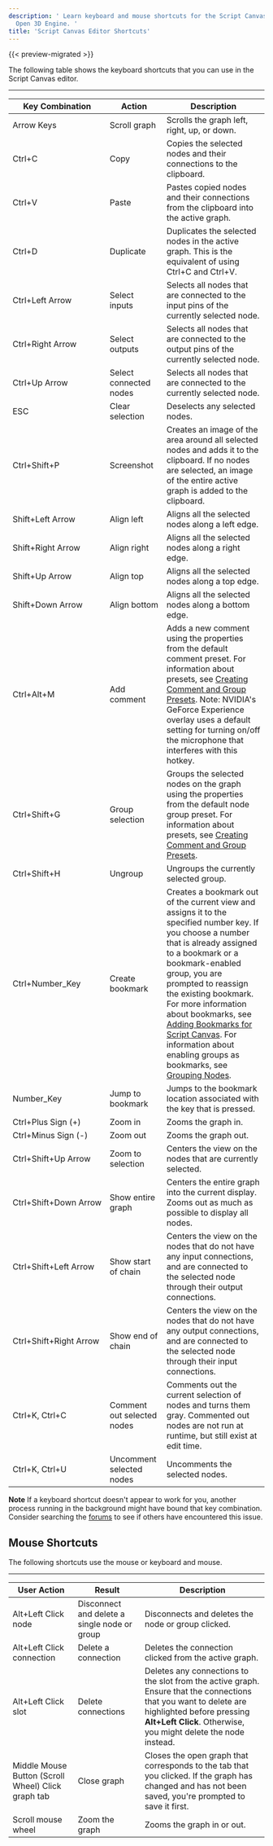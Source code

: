 ```yaml
---
description: ' Learn keyboard and mouse shortcuts for the Script Canvas editor in
  Open 3D Engine. '
title: 'Script Canvas Editor Shortcuts'
---
```


{{< preview-migrated >}}

The following table shows the keyboard shortcuts that you can use in the Script Canvas editor.


****

| Key Combination | Action | Description |
| --- | --- | --- |
| Arrow Keys | Scroll graph | Scrolls the graph left, right, up, or down. |
| Ctrl\+C | Copy | Copies the selected nodes and their connections to the clipboard. |
| Ctrl\+V | Paste | Pastes copied nodes and their connections from the clipboard into the active graph. |
| Ctrl\+D | Duplicate | Duplicates the selected nodes in the active graph. This is the equivalent of using Ctrl\+C and Ctrl\+V. |
| Ctrl\+Left Arrow | Select inputs | Selects all nodes that are connected to the input pins of the currently selected node. |
| Ctrl\+Right Arrow | Select outputs | Selects all nodes that are connected to the output pins of the currently selected node. |
| Ctrl\+Up Arrow | Select connected nodes | Selects all nodes that are connected to the currently selected node. |
| ESC | Clear selection | Deselects any selected nodes. |
| Ctrl\+Shift\+P | Screenshot | Creates an image of the area around all selected nodes and adds it to the clipboard. If no nodes are selected, an image of the entire active graph is added to the clipboard. |
| Shift\+Left Arrow | Align left | Aligns all the selected nodes along a left edge. |
| Shift\+Right Arrow | Align right | Aligns all the selected nodes along a right edge. |
| Shift\+Up Arrow | Align top | Aligns all the selected nodes along a top edge. |
| Shift\+Down Arrow | Align bottom | Aligns all the selected nodes along a bottom edge. |
| Ctrl\+Alt\+M | Add comment | Adds a new comment using the properties from the default comment preset. For information about presets, see [Creating Comment and Group Presets](/docs/user-guide/scripting/script-canvas/comment-and-group-presets.md). Note: NVIDIA's GeForce Experience overlay uses a default setting for turning on/off the microphone that interferes with this hotkey. |
| Ctrl\+Shift\+G | Group selection | Groups the selected nodes on the graph using the properties from the default node group preset. For information about presets, see [Creating Comment and Group Presets](/docs/user-guide/scripting/script-canvas/comment-and-group-presets.md). |
| Ctrl\+Shift\+H | Ungroup | Ungroups the currently selected group. |
| Ctrl\+Number\_Key | Create bookmark | Creates a bookmark out of the current view and assigns it to the specified number key. If you choose a number that is already assigned to a bookmark or a bookmark\-enabled group, you are prompted to reassign the existing bookmark. For more information about bookmarks, see [Adding Bookmarks for Script Canvas](/docs/user-guide/scripting/script-canvas/bookmarks.md). For information about enabling groups as bookmarks, see [Grouping Nodes](/docs/user-guide/scripting/script-canvas/node-groups.md). |
| Number\_Key | Jump to bookmark | Jumps to the bookmark location associated with the key that is pressed. |
| Ctrl\+Plus Sign \(\+\) | Zoom in | Zooms the graph in. |
| Ctrl\+Minus Sign \(\-\) | Zoom out | Zooms the graph out. |
| Ctrl\+Shift\+Up Arrow | Zoom to selection | Centers the view on the nodes that are currently selected. |
| Ctrl\+Shift\+Down Arrow | Show entire graph | Centers the entire graph into the current display. Zooms out as much as possible to display all nodes. |
| Ctrl\+Shift\+Left Arrow | Show start of chain | Centers the view on the nodes that do not have any input connections, and are connected to the selected node through their output connections. |
| Ctrl\+Shift\+Right Arrow | Show end of chain | Centers the view on the nodes that do not have any output connections, and are connected to the selected node through their input connections. |
| Ctrl\+K, Ctrl\+C | Comment out selected nodes | Comments out the current selection of nodes and turns them gray. Commented out nodes are not run at runtime, but still exist at edit time. |
| Ctrl\+K, Ctrl\+U | Uncomment selected nodes | Uncomments the selected nodes. |

**Note**
If a keyboard shortcut doesn't appear to work for you, another process running in the background might have bound that key combination. Consider searching the [forums](https://forums.awsgametech.com/) to see if others have encountered this issue.

## Mouse Shortcuts 

The following shortcuts use the mouse or keyboard and mouse.


****

| **User Action** | **Result** | **Description** |
| --- | --- | --- |
| Alt\+Left Click node | Disconnect and delete a single node or group | Disconnects and deletes the node or group clicked. |
| Alt\+Left Click connection | Delete a connection | Deletes the connection clicked from the active graph. |
| Alt\+Left Click slot | Delete connections |  Deletes any connections to the slot from the active graph.  Ensure that the connections that you want to delete are highlighted before pressing **Alt\+Left Click**. Otherwise, you might delete the node instead.   |
| Middle Mouse Button \(Scroll Wheel\) Click graph tab | Close graph | Closes the open graph that corresponds to the tab that you clicked. If the graph has changed and has not been saved, you're prompted to save it first. |
| Scroll mouse wheel | Zoom the graph | Zooms the graph in or out. |
